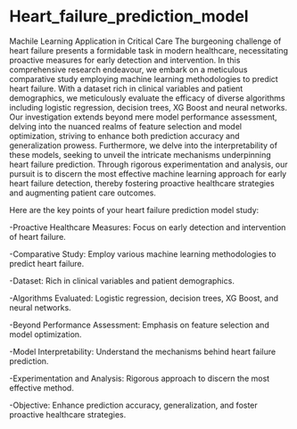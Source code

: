 # Heart_failure_prediction_model
Machile Learning Application in Critical Care 
The burgeoning challenge of heart failure presents a formidable task in modern healthcare, necessitating proactive measures for early detection and intervention. In this comprehensive research endeavour, we embark on a meticulous comparative study employing machine learning methodologies to predict heart failure. With a dataset rich in clinical variables and patient demographics, we meticulously evaluate the efficacy of diverse algorithms including logistic regression, decision trees, XG Boost and neural networks. Our investigation extends beyond mere model performance assessment, delving into the nuanced realms of feature selection and model optimization, striving to enhance both prediction accuracy and generalization prowess. Furthermore, we delve into the interpretability of these models, seeking to unveil the intricate mechanisms underpinning heart failure prediction. Through rigorous experimentation and analysis, our pursuit is to discern the most effective machine learning approach for early heart failure detection, thereby fostering proactive healthcare strategies and augmenting patient care outcomes.


Here are the key points of your heart failure prediction model study:

-Proactive Healthcare Measures: Focus on early detection and intervention of heart failure.

-Comparative Study: Employ various machine learning methodologies to predict heart failure.

-Dataset: Rich in clinical variables and patient demographics.

-Algorithms Evaluated: Logistic regression, decision trees, XG Boost, and neural networks.

-Beyond Performance Assessment: Emphasis on feature selection and model optimization.

-Model Interpretability: Understand the mechanisms behind heart failure prediction.

-Experimentation and Analysis: Rigorous approach to discern the most effective method.

-Objective: Enhance prediction accuracy, generalization, and foster proactive healthcare strategies.
